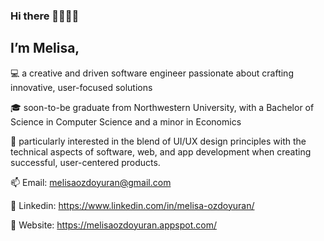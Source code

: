 ### Hi there 👱🏼‍♀️🍦

## I’m Melisa,

💻 a creative and driven software engineer passionate about crafting innovative, user-focused solutions

🎓  soon-to-be graduate from Northwestern University, with a Bachelor of Science in Computer Science and a minor in Economics

🧐  particularly interested in the blend of UI/UX design principles with the technical aspects of software, web, and app development when creating successful, user-centered products.

📫 Email: melisaozdoyuran@gmail.com

💬 Linkedin: https://www.linkedin.com/in/melisa-ozdoyuran/

🌸 Website: https://melisaozdoyuran.appspot.com/

 


<!--
**melisaozdoyuran2001/melisaozdoyuran2001** is a ✨ _special_ ✨ repository because its `README.md` (this file) appears on your GitHub profile.

Here are some ideas to get you started:

- 🔭 I’m currently working on ...
- 🌱 I’m currently learning ...
- 👯 I’m looking to collaborate on ...
- 🤔 I’m looking for help with ...
- 💬 Ask me about ...
- 📫 How to reach me: ...
- 😄 Pronouns: ...
- ⚡ Fun fact: ...
-->
